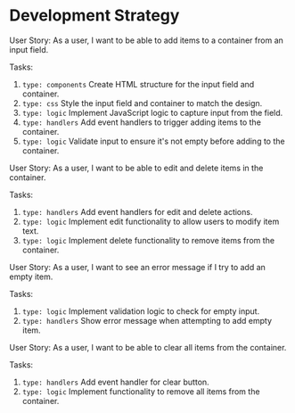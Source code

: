 <!--

  There will be different types of tasks for each user story:
    `type: components`
    `type: css`
    `type: logic`
    `type: handlers`
    ...

-->

# Development Strategy

User Story: As a user, I want to be able to add items to a container from an
input field.

Tasks:

1. `type: components` Create HTML structure for the input field and container.
2. `type: css` Style the input field and container to match the design.
3. `type: logic` Implement JavaScript logic to capture input from the field.
4. `type: handlers` Add event handlers to trigger adding items to the container.
5. `type: logic` Validate input to ensure it's not empty before adding to the
   container.

User Story: As a user, I want to be able to edit and delete items in the
container.

Tasks:

1. `type: handlers` Add event handlers for edit and delete actions.
2. `type: logic` Implement edit functionality to allow users to modify item
   text.
3. `type: logic` Implement delete functionality to remove items from the
   container.

User Story: As a user, I want to see an error message if I try to add an empty
item.

Tasks:

1. `type: logic` Implement validation logic to check for empty input.
2. `type: handlers` Show error message when attempting to add empty item.

User Story: As a user, I want to be able to clear all items from the container.

Tasks:

1. `type: handlers` Add event handler for clear button.
2. `type: logic` Implement functionality to remove all items from the container.
